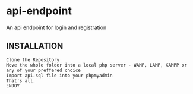 # api-endpoint
An api endpoint for login and registration

## INSTALLATION
   ```
   Clone the Repository
   Move the whole folder into a local php server - WAMP, LAMP, XAMPP or any of your preffered choice
   Import api.sql file into your phpmyadmin
   That's all.
   ENJOY
   ```
